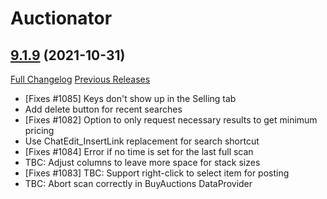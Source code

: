 # Auctionator

## [9.1.9](https://github.com/Auctionator/Auctionator/tree/9.1.9) (2021-10-31)
[Full Changelog](https://github.com/Auctionator/Auctionator/compare/9.1.8.1...9.1.9) [Previous Releases](https://github.com/Auctionator/Auctionator/releases)

- [Fixes #1085] Keys don't show up in the Selling tab  
- Add delete button for recent searches  
- [Fixes #1082] Option to only request necessary results to get minimum pricing  
- Use ChatEdit\_InsertLink replacement for search shortcut  
- [Fixes #1084] Error if no time is set for the last full scan  
- TBC: Adjust columns to leave more space for stack sizes  
- [Fixes #1083] TBC: Support right-click to select item for posting  
- TBC: Abort scan correctly in BuyAuctions DataProvider  
